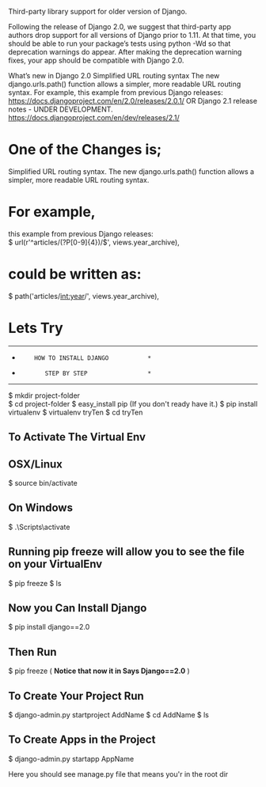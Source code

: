 Third-party library support for older version of Django.

Following the release of Django 2.0, we suggest that third-party app authors drop support for all versions of Django prior to 1.11. At that time, you should be able to run your package’s tests using python -Wd so that deprecation warnings do appear. After making the deprecation warning fixes, your app should be compatible with Django 2.0.

What’s new in Django 2.0
Simplified URL routing syntax
The new django.urls.path() function allows a simpler, more readable URL routing syntax. For example, this example from previous Django releases: https://docs.djangoproject.com/en/2.0/releases/2.0.1/ 
OR 
Django 2.1 release notes - UNDER DEVELOPMENT.
https://docs.djangoproject.com/en/dev/releases/2.1/
# One of the Changes is;
Simplified URL routing syntax. 
The new django.urls.path() function allows a simpler, more readable URL routing syntax. 
# For example, 
this example from previous Django releases:  
$ url(r'^articles/(?P<year>[0-9]{4})/$', views.year_archive), 
# could be written as:  
$ path('articles/<int:year>/', views.year_archive),

# Lets Try
*******************************************
*         HOW TO INSTALL DJANGO           *  
*            STEP BY STEP                 *
*******************************************      
$ mkdir project-folder                
$ cd project-folder
$ easy_install pip  (If you don't ready have it.)
$ pip install virtualenv
$ virtualenv tryTen
$ cd tryTen
## To Activate The Virtual Env
## OSX/Linux
$ source bin/activate

## On Windows
$ .\Scripts\activate

## Running pip freeze will allow you to see the file on your VirtualEnv
$ pip freeze
$ ls

## Now you Can Install Django
$ pip install django==2.0
## Then Run
$ pip freeze ( **Notice that now it in Says Django==2.0** )

## To Create Your Project Run
$ django-admin.py startproject AddName
$ cd AddName
$ ls

## To Create Apps in the Project
$ django-admin.py startapp AppName

Here you should see manage.py file that means you'r in the root dir







